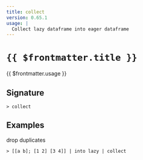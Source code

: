 ```yaml
---
title: collect
version: 0.65.1
usage: |
  Collect lazy dataframe into eager dataframe
---
```


# <code>{{ $frontmatter.title }}</code>

<div style='white-space: pre-wrap;'>{{ $frontmatter.usage }}</div>

## Signature

```> collect ```

## Examples

drop duplicates
```shell
> [[a b]; [1 2] [3 4]] | into lazy | collect
```
